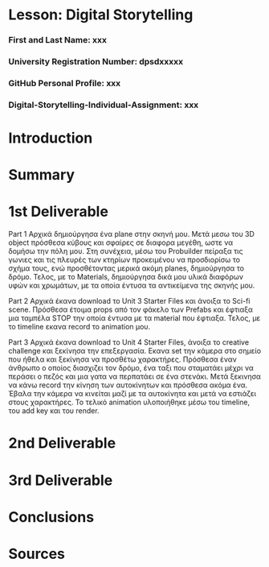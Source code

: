 # Lesson: Digital Storytelling

### First and Last Name: xxx
### University Registration Number: dpsdxxxxx
### GitHub Personal Profile: xxx
### Digital-Storytelling-Individual-Assignment: xxx

# Introduction



# Summary


# 1st Deliverable

Part 1 
Αρχικά δημιούργησα ένα plane στην σκηνή μου. Μετά μεσω του 3D object πρόσθεσα κύβους και σφαίρες σε διαφορα μεγέθη, ωστε να δομήσω την πόλη μου. Στη συνέχεια, μέσω του Probuilder πείραξα τις γωνιες και τις πλευρές των κτηρίων προκειμένου να προσδιορίσω το σχήμα τους, ενώ προσθέτοντας μερικά ακόμη planes, δημιούργησα το δρόμο. Τελος, με το Materials, δημιούργησα δικά μου υλικά διαφόρων υφών και χρωμάτων, με τα οποία έντυσα τα αντικείμενα της σκηνής μου.

Part 2
Αρχικά έκανα download το Unit 3 Starter Files και άνοιξα το Sci-fi scene. Πρόσθεσα έτοιμα props από τον φάκελο των Prefabs και έφτιαξα μια ταμπέλα STOP την οποία έντυσα με τα material που έφτιαξα. Τελος, με το timeline εκανα record το animation μου.

Part 3
Αρχικά έκανα download το Unit 4 Starter Files, άνοιξα το creative challenge και ξεκίνησα την επεξεργασία. Εκανα set την κάμερα στο σημείο που ήθελα και ξεκίνησα να προσθέτω χαρακτήρες. Πρόσθεσα έναν άνθρωπο ο οποίος διασχιζει τον δρόμο, ένα ταξι που σταματάει μέχρι να περάσει ο πεζός και μια γατα να περπατάει σε ένα στενάκι. Μετά ξεκινησα να κάνω record την κίνηση των αυτοκίνητων και πρόσθεσα ακόμα ένα. Έβαλα την κάμερα να κινείται μαζί με τα αυτοκίνητα και μετά να εστιάζει στους χαρακτήρες. Το τελικό animation υλοποιήθηκε μέσω του timeline, του add key και του render.

# 2nd Deliverable


# 3rd Deliverable 


# Conclusions


# Sources
